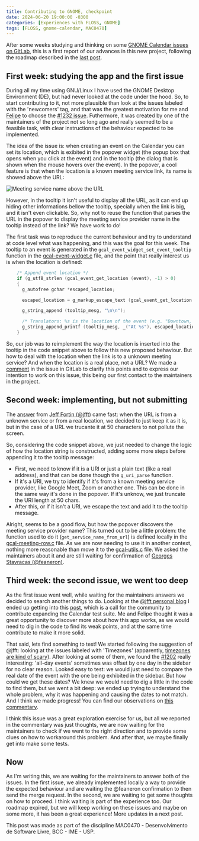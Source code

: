 ```yaml
---
title: Contributing to GNOME, checkpoint
date: 2024-06-20 19:00:00 -0300
categories: [Experiences with FLOSS, GNOME]
tags: [FLOSS, gnome-calendar, MAC0470]
---
```


After some weeks studying and thinking on some [GNOME Calendar issues on GitLab](https://gitlab.gnome.org/GNOME/gnome-calendar/-/issues), this is a first report of our advances in this new project, following the roadmap described in the [last post](https://otavioolsilva.github.io/posts/contributing-to-gnome-roadmap/). 

## First week: studying the app and the first issue

During all my time using GNU/Linux I have used the GNOME Desktop Environment (DE), but had never looked at the code under the hood. So, to start contributing to it, not more plausible than look at the issues labeled with the 'newcomers' tag, and that was the greatest motivation for me and [Felipe](https://felipeanibal.github.io/) to choose the [#1232 issue](https://gitlab.gnome.org/GNOME/gnome-calendar/-/issues/1232). Futhermore, it was created by one of the maintainers of the project not so long ago and really seemed to be a feasible task, with clear instructions of the behaviour expected to be implemented.

The idea of the issue is: when creating an event on the Calendar you can set its location, which is exibited in the popover widget (the popup box that opens when you click at the event) and in the tooltip (the dialog that is shown when the mouse hovers over the event). In the popover, a cool feature is that when the location is a known meeting service link, its name is showed above the URL:

![Meeting service name above the URL](https://i.imgur.com/c3kx6jO.png)

However, in the tooltip it isn't useful to display all the URL, as it can end up hiding other informations bellow the tooltip, specially when the link is big, and it isn't even clickable. So, why not to reuse the function that parses the URL in the popover to display the meeting service provider name in the tooltip instead of the link? We have work to do!

The first task was to reproduce the current behaviour and try to understand at code level what was happening, and this was the goal for this week. The tooltip to an event is generated in the `gcal_event_widget_set_event_tooltip` function in the [gcal-event-widget.c](https://gitlab.gnome.org/GNOME/gnome-calendar/-/blob/main/src/gui/gcal-event-widget.c?ref_type=heads) file, and the point that really interest us is when the location is defined:

```c
    /* Append event location */
    if (g_utf8_strlen (gcal_event_get_location (event), -1) > 0)
    {
      g_autofree gchar *escaped_location;

      escaped_location = g_markup_escape_text (gcal_event_get_location (event), -1);

      g_string_append (tooltip_mesg, "\n\n");

      /* Translators: %s is the location of the event (e.g. "Downtown, 3rd Avenue") */
      g_string_append_printf (tooltip_mesg, _("At %s"), escaped_location);
    }
```

So, our job was to reimplement the way the location is inserted into the tooltip in the code snippet above to follow this new proposed behaviour. But how to deal with the location when the link is to a unknown meeting service? And when the location is a real place, not a URL? We made a [comment](https://gitlab.gnome.org/GNOME/gnome-calendar/-/issues/1232#note_2125426) in the issue in GitLab to clarify this points and to express our intention to work on this issue, this being our first contact to the maintainers in the project.

## Second week: implementing, but not submitting

The [answer](https://gitlab.gnome.org/GNOME/gnome-calendar/-/issues/1232#note_2125507) from [Jeff Fortin (@jfft)](https://gitlab.gnome.org/jfft) came fast: when the URL is from a unknown service or from a real location, we decided to just keep it as it is, but in the case of a URL we trucante it at 50 characters to not pollute the screen.

So, considering the code snippet above, we just needed to change the logic of how the location string is constructed, adding some more steps before appending it to the tooltip message:

- First, we need to know if it is a URI or just a plain text (like a real address), and that can be done though the `g_uri_parse` function.
- If it's a URI, we try to identify if it's from a known meeting service provider, like Google Meet, Zoom or another one. This can be done in the same way it's done in the popover. If it's unknow, we just truncate the URI length at 50 chars.
- After this, or if it isn't a URI, we escape the text and add it to the tooltip message.

Alright, seems to be a good flow, but how the popover discovers the meeting service provider name? This turned out to be a little problem: the function used to do it (`get_service_name_from_url`) is defined locally in the [gcal-meeting-row.c](https://gitlab.gnome.org/GNOME/gnome-calendar/-/blob/main/src/gui/gcal-meeting-row.c?ref_type=heads) file. As we are now needing to use it in another context, nothing more reasonable than move it to the [gcal-utils.c](https://gitlab.gnome.org/GNOME/gnome-calendar/-/blob/main/src/utils/gcal-utils.c?ref_type=heads) file. We asked the maintainers about it and are still waiting for confirmation of [Georges Stavracas (@feaneron)](https://gitlab.gnome.org/feaneron).

## Third week: the second issue, we went too deep

As the first issue went well, while waiting for the maintainers answers we decided to search another things to do. Looking at the [@jfft personal blog](https://fortintam.com/blog/) I ended up getting into this [post](https://fortintam.com/blog/call-for-help-writing-gnome-calendar-compliance-unit-tests/), which is a call for the community to contribute expanding the Calendar test suite. Me and Felipe thought it was a great opportunity to discover more about how this app works, as we would need to dig in the code to find its weak points, and at the same time contribute to make it more solid.

That said, lets find something to test! We started following the suggestion of @jfft: looking at the issues labeled with 'Timezones' (apparently, [timezones are kind of scary](https://youtu.be/-5wpm-gesOY?si=RwNWry15RWKjaKkj)). After looking at some of them, we found the [#1202](https://gitlab.gnome.org/GNOME/gnome-calendar/-/issues/1202) really interesting: 'all-day events' sometimes was offset by one day in the sidebar for no clear reason. Looked easy to test: we would just need to compare the real date of the event with the one being exhibited in the sidebar. But how could we get these dates? We knew we would need to dig a little in the code to find them, but we went a bit deep: we ended up trying to understand the whole problem, why it was happening and causing the dates to not match. And I think we made progress! You can find our observations on [this commentary](https://gitlab.gnome.org/GNOME/gnome-calendar/-/issues/1202#note_2140144).

I think this issue was a great exploration exercise for us, but all we reported in the commentary was just thoughts, we are now waiting for the maintainers to check if we went to the right direction and to provide some clues on how to workaround this problem. And after that, we maybe finally get into make some tests.

## Now

As I'm writing this, we are waiting for the maintainers to answer both of the issues. In the first issue, we already implemented locally a way to provide the expected behaviour and are waiting the @feaneron confirmation to then send the merge request. In the second, we are waiting to get some thoughts on how to proceed. I think waiting is part of the experience too. Our roadmap expired, but we will keep working on these issues and maybe on some more, it has been a great experience! More updates in a next post.

This post was made as part of the discipline MAC0470 - Desenvolvimento de Software Livre, BCC - IME - USP.

